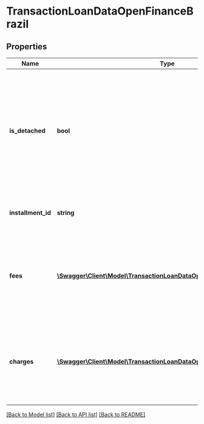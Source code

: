 # TransactionLoanDataOpenFinanceBrazil

## Properties
Name | Type | Description | Notes
------------ | ------------- | ------------- | -------------
**is_detached** | **bool** | Boolean to indicate whether or not this loan payment was part of the original payment schedule.  &gt; **Non-nullable:** A value must be returned by Brazil&#x27;s open finance network. | 
**installment_id** | **string** | The institution&#x27;s unique ID for this payment installment. | [optional] 
**fees** | [**\Swagger\Client\Model\TransactionLoanDataOpenFinanceBrazilFees[]**](TransactionLoanDataOpenFinanceBrazilFees.md) | Details regarding the fees associated with this payment. Only applicable when &#x60;is_detached&#x60; &#x3D; &#x60;true&#x60;. | 
**charges** | [**\Swagger\Client\Model\TransactionLoanDataOpenFinanceBrazilCharges[]**](TransactionLoanDataOpenFinanceBrazilCharges.md) | Details regarding the charges associated with this payment. Only applicable when &#x60;is_detached&#x60; &#x3D; &#x60;true&#x60;. | 

[[Back to Model list]](../../README.md#documentation-for-models) [[Back to API list]](../../README.md#documentation-for-api-endpoints) [[Back to README]](../../README.md)

